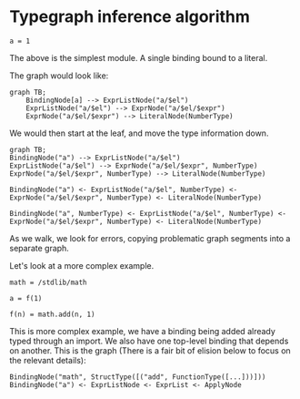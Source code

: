# Typegraph inference algorithm


```chakra
a = 1
```

The above is the simplest module.  A single binding bound to a literal.

The graph would look like:

```mermaid
graph TB;
    BindingNode[a] --> ExprListNode("a/$el")
    ExprListNode("a/$el") --> ExprNode("a/$el/$expr")
    ExprNode("a/$el/$expr") --> LiteralNode(NumberType)
```


We would then start at the leaf, and move the type information down.

```mermaid
graph TB;
BindingNode("a") --> ExprListNode("a/$el")
ExprListNode("a/$el") --> ExprNode("a/$el/$expr", NumberType)
ExprNode("a/$el/$expr", NumberType) --> LiteralNode(NumberType)
```

```
BindingNode("a") <- ExprListNode("a/$el", NumberType) <- ExprNode("a/$el/$expr", NumberType) <- LiteralNode(NumberType)
```

```
BindingNode("a", NumberType) <- ExprListNode("a/$el", NumberType) <- ExprNode("a/$el/$expr", NumberType) <- LiteralNode(NumberType)
```

As we walk, we look for errors, copying problematic graph segments into a separate graph.

Let's look at a more complex example.

```chakra
math = /stdlib/math

a = f(1)

f(n) = math.add(n, 1)
```

This is more complex example, we have a binding being added already typed through an import.  We also have one top-level binding that depends on another.  This is the graph (There is a fair bit of elision below to focus on the relevant details):

```
BindingNode("math", StructType([("add", FunctionType([...]))]))
BindingNode("a") <- ExprListNode <- ExprList <- ApplyNode
```